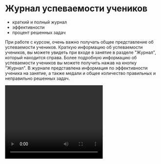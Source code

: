 # Журнал успеваемости учеников

- краткий и полный журнал
- эффективности
- процент решенных задач

При работе с курсом, очень важно получать общее представление об успеваемости учеников. Краткую информацию об успеваемости учеников, вы можете увидеть при входе в занятие в разделе "Журнал", который находится справа. 
Более подробную информацию об успеваемости учеников вы можете получить нажав на кнопку "Журнал". В журнале представлена информация по эффективности ученика на занятие, а также медали и общее количество правильных и неправильно решенных задач.

<video width="320" height="240" controls=true src="https://s3-eu-west-1.amazonaws.com/edu-prod/video/help_videos/11.mp4" type="video/mp4" />